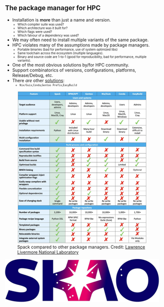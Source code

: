 <div class="flex items-center justify-center">
  <h2>The package manager for HPC</h2>
</div>

<div class="grid grid-cols-2 gap-1 h-50vh">
  <div class="flex flex-col h-full">
    <v-clicks><ul class="list-disc list-inside text-sm mt-4">
        <li class="mb-2">Installation is <span style="font-weight:600;">more</span> than just a name and version.
        <ul style="font-size:10px;">
            <li>Which compiler suite was used?</li>
            <li>Which architecture was it built for?</li>
            <li>Which flags were used?</li>
            <li>Which falvour of a dependency was used?</li>
        </ul>
        </li>
        <li class="mb-2">We may often need to install multiple variants of the same package.</li>
        <li class="mb-2">HPC violates many of the assumptions made by package managers.
            <ul style="font-size:10px;">
                <li>Portable binaries (bad for performance, use of system optimized libs) </li>
                <li>Same toolchain across the ecosystem (multiple languages).</li>
                <li>Binary and source code are 1-to-1 (good for reproducibility, bad for performance, multiple variants).</li>
            </ul>
        </li>
        <li class="mb-2">One of the most obvious solutions by/for HPC community.</li>
        <li class="mb-2">Support combinatorics of versions, configurations, platforms, Release/Debug, etc.</li>
        <li class="mb-1">There <span style="font-style:italic;">are</span> other 
            <a href="https://hepsoftwarefoundation.org/notes/HSF-TN-2016-03.pdf" target="_blank">solutions</a>:
            <ul class="list-inside ml-4">
                <li style="font-size:10px;"><code>Nix/Guix</code>,<code>Conda</code>,<code>Gentoo Prefix</code>,<code>EasyBuild</code></li>
            </ul>
        </li>
    </ul></v-clicks>
  </div>
  <div class="flex flex-col items-start justify-center h-full">
   <figure v-after class="w-4/5 ml-auto">
      <img src="../images/spack_vs_others.webp" alt="Description">
      <figcaption class="text-center text-[9px] mb-2">
        Spack compared to other package managers. Credit: 
        <a href="https://spack.io/files/spack-rd100-2019-final-with-letters.pdf" target="_blank">
            Lawrence Livermore National Laboratory
        </a>
      </figcaption>
    </figure>
  </div>
</div>

<div class="fixed justify-center bottom-2 right-4">
  <img src="../images/skao_logo.webp" alt="SKAO Logo" class="w-12 h-4">
</div>
